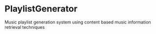 PlaylistGenerator
=================

Music playlist generation system using content based music information retrieval techniques
